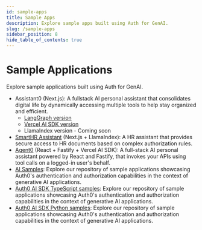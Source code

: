 ```yaml
---
id: sample-apps
title: Sample Apps
description: Explore sample apps built using Auth for GenAI.
slug: /sample-apps
sidebar_position: 8
hide_table_of_contents: true
---
```


# Sample Applications

Explore sample applications built using Auth for GenAI.

- Assistant0 (Next.js): A fullstack AI personal assistant that consolidates digital life by dynamically accessing multiple tools to help stay organized and efficient.
  - [LangGraph version](https://github.com/auth0-samples/auth0-assistant0)
  - [Vercel AI SDK version](https://github.com/auth0-samples/auth0-assistant0/tree/vercel-ai)
  - LlamaIndex version - Coming soon
- [SmartHR Assistant](https://github.com/auth0-samples/auth0-ai-smart-hr-assistant) (Next.js + LlamaIndex): A HR assistant that provides secure access to HR documents based on complex authorization rules.
- [Agent0](https://github.com/auth0-samples/agent0) (React + Fastify + Vercel AI SDK): A full-stack AI personal assistant powered by React and Fastify, that invokes your APIs using tool calls on a logged-in user's behalf.
- [AI Samples](https://github.com/auth0-samples/auth0-ai-samples): Explore our repository of sample applications showcasing Auth0's authentication and authorization capabilities in the context of generative AI applications.
- [Auth0 AI SDK TypeScript samples](https://github.com/auth0-lab/auth0-ai-js/tree/main/examples): Explore our repository of sample applications showcasing Auth0's authentication and authorization capabilities in the context of generative AI applications.
- [Auth0 AI SDK Python samples](https://github.com/auth0-lab/auth0-ai-python/tree/main/examples): Explore our repository of sample applications showcasing Auth0's authentication and authorization capabilities in the context of generative AI applications.
